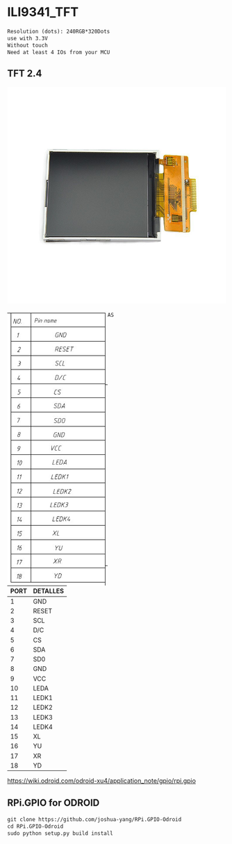 # ILI9341_TFT

```
Resolution (dots): 240RGB*320Dots
use with 3.3V
Without touch
Need at least 4 IOs from your MCU
```
## TFT 2.4
<p align="center">
  <img width="800" height="500" src="https://github.com/tronicanet/ILI9341_TFT/blob/master/img/tft.jpg">
</p>

<p align="center">
  <img align="left" src="https://github.com/tronicanet/ILI9341_TFT/blob/master/img/pin.jpg">
</p>

```
AS
```

|PORT|DETALLES|
|---|---|
| 1 | GND |
| 2 | RESET |
| 3 | SCL |
| 4 | D/C |
| 5 | CS |
| 6 | SDA |
| 7 | SD0 |
| 8 | GND |
| 9 | VCC |
| 10 | LEDA |
| 11 | LEDK1 |
| 12 | LEDK2 |
| 13 | LEDK3 |
| 14 | LEDK4 |
| 15 | XL |
| 16 | YU |
| 17 | XR |
| 18 | YD |

https://wiki.odroid.com/odroid-xu4/application_note/gpio/rpi.gpio 

## RPi.GPIO for ODROID

```
git clone https://github.com/joshua-yang/RPi.GPIO-Odroid
cd RPi.GPIO-Odroid
sudo python setup.py build install
```
